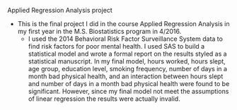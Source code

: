 Applied Regression Analysis project

- This is the final project I did in the course Applied Regression Analysis in my first year in the M.S. Biostatistics program in 4/2016. 
  - I used the 2014 Behavioral Risk Factor Surveillance System data to find risk factors for poor mental health. I used SAS to build a statistical model and wrote a formal report on the results styled as a statistical manuscript. In my final model, hours worked, hours slept, age group, education level, smoking frequency, number of days in a month bad physical health, and an interaction between hours slept and number of days in a month bad physical health were found to be significant. However, since my final model not meet the assumptions of linear regression the results were actually invalid.
 

